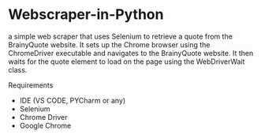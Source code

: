 # Webscraper-in-Python
 a simple web scraper that uses Selenium to retrieve a quote from the BrainyQuote website. It sets up the Chrome browser using the ChromeDriver executable and navigates to the BrainyQuote website. It then waits for the quote element to load on the page using the WebDriverWait class.

Requirements
- IDE (VS CODE, PYCharm or any)
- Selenium
- Chrome Driver
- Google Chrome
